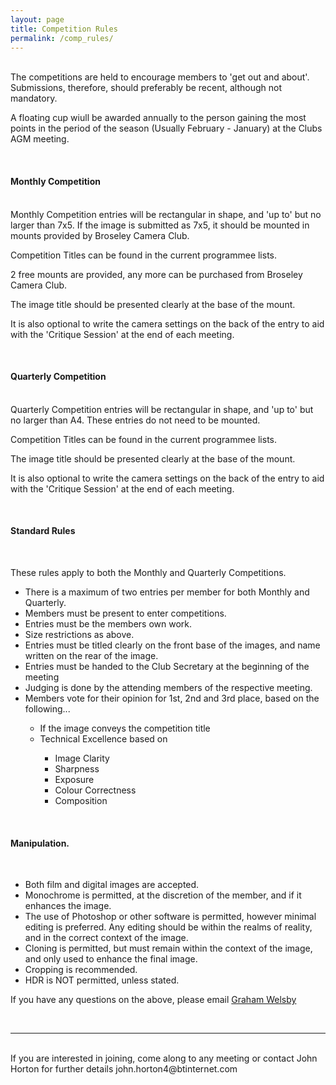```yaml
---
layout: page
title: Competition Rules
permalink: /comp_rules/
---
```


<!-- <img class="col one right" src="/assets/img/prof_pic.jpg"> -->

<br/>
The competitions are held to encourage members to 'get out and about'. Submissions, therefore, should preferably be recent, although not mandatory.

A floating cup wiull be awarded annually to the person gaining the most points in the period of the season (Usually February - January) at the Clubs AGM meeting.

<br>

#### Monthly Competition

<br>
Monthly Competition entries will be rectangular in shape, and 'up to' but no larger than 7x5. If the image is submitted as 7x5, it should be mounted in mounts provided by Broseley Camera Club. 

Competition Titles can be found in the current programmee lists.

2 free mounts are provided, any more can be purchased from Broseley Camera Club.

The image title should be presented clearly at the base of the mount.

It is also optional to write the camera settings on the back of the entry to aid with the 'Critique Session' at the end of each meeting.

<br>

#### Quarterly Competition

<br>
Quarterly Competition entries will be rectangular in shape, and 'up to' but no larger than A4. These entries do not need to be mounted.

Competition Titles can be found in the current programmee lists.

The image title should be presented clearly at the base of the mount.

It is also optional to write the camera settings on the back of the entry to aid with the 'Critique Session' at the end of each meeting.

<br>

#### Standard Rules

<br>

These rules apply to both the Monthly and Quarterly Competitions.

<ul>
	<li>There is a maximum of two entries per member for both Monthly and Quarterly.</li>
	<li>Members must be present to enter competitions.</li>
	<li>Entries must be the members own work.</li>
	<li>Size restrictions as above.</li>
	<li>Entries must be titled clearly on the front base of the images, and name written on the rear of the image.</li>
	<li>Entries must be handed to the Club Secretary at the beginning of the meeting</li>
	<li>Judging is done by the attending members of the respective meeting.</li>
	<li>Members vote for their opinion for 1st, 2nd and 3rd place, based on the following...</li>
		<ul>
			<li>If the image conveys the competition title</li>
			<li>Technical Excellence based on</li>
				<ul>
					<li>Image Clarity</li>
					<li>Sharpness</li>
					<li>Exposure</li>
					<li>Colour Correctness</li>
					<li>Composition</li>
				</ul>
		</ul>
</ul>
<br>

#### Manipulation.
<br>

<ul>
	<li>Both film and digital images are accepted.</li>
	<li>Monochrome is permitted, at the discretion of the member, and if it enhances the image.</li>
	<li>The use of Photoshop or other software is permitted, however minimal editing is preferred. Any editing should be within the realms of reality, and in the correct context of the image.</li>
	<li>Cloning is permitted, but must remain within the context of the image, and only used to enhance the final image.</li>
	<li>Cropping is recommended.</li>
	<li>HDR is NOT permitted, unless stated.</li>
</ul>
 

  
If you have any questions on the above, please email <a href="mailto:grahamwelsby@gmail.com">Graham Welsby</a>


<br/>
<hr/>
<br/>
<span class="contacticon center">
	<a href="mailto:BroseleyPhotography@gmail.com"><i class="fa fa-envelope-square"></i></a>
<!--<a href="https://github.com" target="_blank"><i class="fa fa-github-square"></i></a>
	<a href="https://www.linkedin.com" target="_blank"><i class="fa fa-linkedin-square"></i></a>
	<a href="http://tumblr.com" target="_blank"><i class="fa fa-tumblr-square"></i></a> -->
	<a href="https://twitter.com/BroseleyPhoto" target="_blank"><i class="fa fa-twitter-square"></i></a>
</span>

<div class="col three caption">
	If you are interested in joining, come along to any meeting or contact John Horton for further details john.horton4@btinternet.com
</div>

